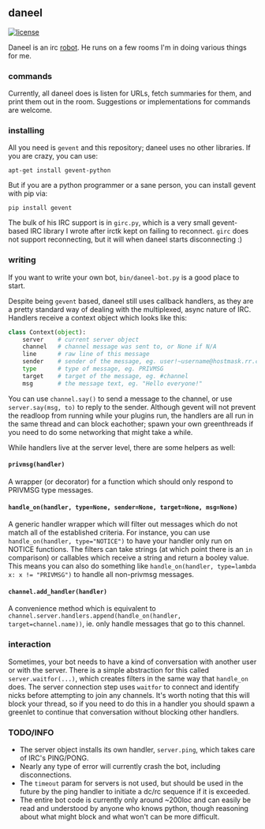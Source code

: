 ## daneel

[![license](http://img.shields.io/badge/license-MIT-red.svg?style=flat)](https://raw.githubusercontent.com/jmoiron/daneel/master/LICENSE)

Daneel is an irc [robot](http://en.wikipedia.org/wiki/R._Daneel_Olivaw).  He runs on a few rooms I'm in doing various things for me.

### commands

Currently, all daneel does is listen for URLs, fetch summaries for them, and print them out in the room.  Suggestions or
implementations for commands are welcome.

### installing

All you need is `gevent` and this repository;  daneel uses no other libraries.  If you are crazy, you can use:

    apt-get install gevent-python
    
But if you are a python programmer or a sane person,  you can install gevent with pip via:

    pip install gevent
    
The bulk of his IRC support is in `girc.py`, which is a very small gevent-based IRC library I wrote after irctk kept on failing to reconnect.  `girc` does not support reconnecting, but it will when daneel starts disconnecting :)

### writing

If you want to write your own bot, `bin/daneel-bot.py` is a good place to start.

Despite being `gevent` based, daneel still uses callback handlers, as they are a pretty standard way of dealing with the multiplexed, async nature of IRC.  Handlers receive a context object which looks like this:

```python
class Context(object):
    server    # current server object
    channel   # channel message was sent to, or None if N/A
    line      # raw line of this message
    sender    # sender of the message, eg. user!~username@hostmask.rr.com
    type      # type of message, eg. PRIVMSG
    target    # target of the message, eg. #channel
    msg       # the message text, eg. "Hello everyone!"
```

You can use `channel.say()` to send a message to the channel, or use `server.say(msg, to)` to reply to the sender.
Although gevent will not prevent the readloop from running while your plugins run, the handlers are all run in the same
thread and can block eachother;  spawn your own greenthreads if you need to do some networking that might take a while.

While handlers live at the server level, there are some helpers as well:

#### `privmsg(handler)`

A wrapper (or decorator) for a function which should only respond to PRIVMSG type messages.

#### `handle_on(handler, type=None, sender=None, target=None, msg=None)`

A generic handler wrapper which will filter out messages which do not match all of the established criteria.  For instance, you can use `handle_on(handler, type="NOTICE")` to have your handler only run on NOTICE functions.  The filters can take strings (at which point there is an `in` comparison) or callables which receive a string and return a booley value.  This means you can also do something like `handle_on(handler, type=lambda x: x != "PRIVMSG")` to handle all non-privmsg messages.

#### `channel.add_handler(handler)`

A convenience method which is equivalent to `channel.server.handlers.append(handle_on(handler, target=channel.name))`,
ie. only handle messages that go to this channel.

### interaction

Sometimes, your bot needs to have a kind of conversation with another user or with the server.  There is a simple
abstraction for this called `server.waitfor(...)`, which creates filters in the same way that `handle_on` does.  The
server connection step uses `waitfor` to connect and identify nicks before attempting to join any channels.  It's worth
noting that this will block your thread, so if you need to do this in a handler you should spawn a greenlet to continue
that conversation without blocking other handlers.

### TODO/INFO

* The server object installs its own handler, `server.ping`, which takes care of IRC's PING/PONG.
* Nearly any type of error will currently crash the bot, including disconnections.
* The `timeout` param for servers is not used, but should be used in the future by the ping handler to initiate a dc/rc
  sequence if it is exceeded.
* The entire bot code is currently only around ~200loc and can easily be read and understood by anyone who knows python,
  though reasoning about what might block and what won't can be more difficult.

